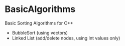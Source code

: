 # BasicAlgorithms

Basic Sorting Algorithms for C++

- BubbleSort (using vectors)
- Linked List (add/delete nodes, using Int values only)
